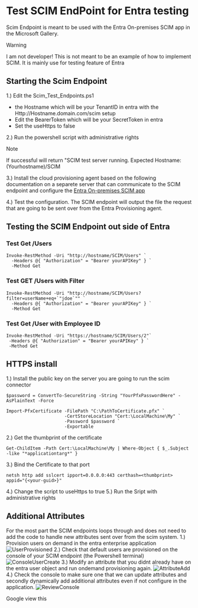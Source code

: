 # Test SCIM EndPoint for Entra testing

Scim Endpoint is meant to be used with the Entra On-premises SCIM app in the Microsoft Gallery.
> [!Warning]
> I am not developer! This is not meant to be an example of how to implement SCIM. It is mainly use for testing feature of Entra

## Starting the Scim Endpoint
1.) Edit the Scim_Test_Endpoints.ps1
  - the Hostname which will be your TenantID in entra with the Http://Hostname.domain.com/scim setup
  - Edit the BearerToken which will be your SecretToken in entra
  - Set the useHttps to false
  
2.) Run the powershell script with administrative rights

>[!NOTE]
> If successful will return "SCIM test server running. Expected Hostname: (Yourhostname)/SCIM

3.) Install the cloud provisioning agent based on the following documentation on a separete server that can communicate to the SCIM endpoint and configure the [Entra On-premises SCIM app](https://learn.microsoft.com/en-us/entra/identity/app-provisioning/on-premises-scim-provisioning)

4.) Test the configuration. The SCIM endpoint will output the file the request that are going to be sent over from the Entra Provisioning agent.

## Testing the SCIM Endpoint out side of Entra

### Test Get /Users
```
Invoke-RestMethod -Uri "http://hostname/SCIM/Users" `
  -Headers @{ "Authorization" = "Bearer yourAPIKey" } `
  -Method Get
```
### Test GET /Users with Filter
```
Invoke-RestMethod -Uri "http://hostname/SCIM/Users?filter=userName+eq+`"jdoe`"" `
  -Headers @{ "Authorization" = "Bearer yourAPIKey" } `
  -Method Get
```

### Test Get /User with Employee ID
```
Invoke-RestMethod -Uri "https://hostname/SCIM/Users/2"`
 -Headers @{ "Authorization" = "Bearer yourAPIKey" } `
 -Method Get
```



## HTTPS install
1.) Install the public key on the server you are going to run the scim connector
```
$password = ConvertTo-SecureString -String "YourPfxPasswordHere" -AsPlainText -Force

Import-PfxCertificate -FilePath "C:\PathToCertificate.pfx" `
                      -CertStoreLocation "Cert:\LocalMachine\My" `
                      -Password $password `
                      -Exportable
```

2.) Get the thumbprint of the certificate
```
Get-ChildItem -Path Cert:\LocalMachine\My | Where-Object { $_.Subject -like "*applicationtarg*" }
```

3.) Bind the Certificate to that port
```
netsh http add sslcert ipport=0.0.0.0:443 certhash=<thumbprint> appid="{<your-guid>}"
```
4.) Change the script to useHttps to true
5.) Run the Sript with administrative rights


## Additional Attributes
For the most part the SCIM endpoints loops through and does not need to add the code to handle new attributes sent over from the scim system.
1.) Provision users on demand in the entra enterprise application
![UserProvisioned](https://github.com/dwbasta/Basta_IG_Entra_SCIM_EndPoint/blob/powershell-addtions/Images/PVDefaultAttributes.png)
2.) Check that default users are provisioned on the console of your SCIM endpoint (the Powershell terminal) 
![ConsoleUserCreate](https://github.com/dwbasta/Basta_IG_Entra_SCIM_EndPoint/blob/powershell-addtions/Images/TerminalOutput.png)
3.) Modify an attribute that you didnt already have on the entra user object and run ondemand provisioning again.
![AttributeAdd](https://github.com/dwbasta/Basta_IG_Entra_SCIM_EndPoint/blob/powershell-addtions/Images/ProvisionAttributeUpdate.png)
4.) Check the console to make sure one that we can update attributes and secondly dynamically add additional attributes even if not configure in the application.
![ReviewConsole](https://github.com/dwbasta/Basta_IG_Entra_SCIM_EndPoint/blob/powershell-addtions/Images/ConsoleConfirmation.png)








Google view this
<meta name="google-site-verification" content="bwfq2dStYqtf7epTEanIUsvxPpJ30ZEv2Dom3VQlL5M" />
